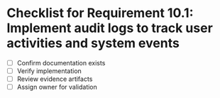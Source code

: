# Checklist for Requirement 10.1: Implement audit logs to track user activities and system events

- [ ] Confirm documentation exists
- [ ] Verify implementation
- [ ] Review evidence artifacts
- [ ] Assign owner for validation
